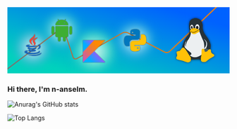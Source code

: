 <img src="https://github.com/n-anselm/n-anselm/blob/main/res/GitHub%20Profile%20Header.png" title="Profile header" />

### Hi there, I'm n-anselm.

![Anurag's GitHub stats](https://github-readme-stats.vercel.app/api?username=n-anselm&bg_color=30,0062FF,00CCFF&title_color=fff&text_color=fff&border_radius=12)

![Top Langs](https://github-readme-stats.vercel.app/api/top-langs/?username=n-anselm&langs_count=5&title_color=fff&icon_color=0062FF&text_color=fff&bg_color=30,0062FF,00CCFF&border_radius=12)

<!--
<tr>
   <td>You are visitor</td>
   <td><img src="https://profile-counter.glitch.me/n-anselm/count.svg" alt="" /></td>
</tr>
-->

<!--
<p align="center"> 
  Visitor count<br>
  <img src="https://profile-counter.glitch.me/n-anselm/count.svg" />
</p>
-->

<!--
Here are some ideas to get you started:

- 🔭 I’m currently working on ...
- 🌱 I’m currently learning ...
- 👯 I’m looking to collaborate on ...
- 🤔 I’m looking for help with ...
- 💬 Ask me about ...
- 📫 How to reach me: ...
- 😄 Pronouns: ...
- ⚡ Fun fact: ...
-->
